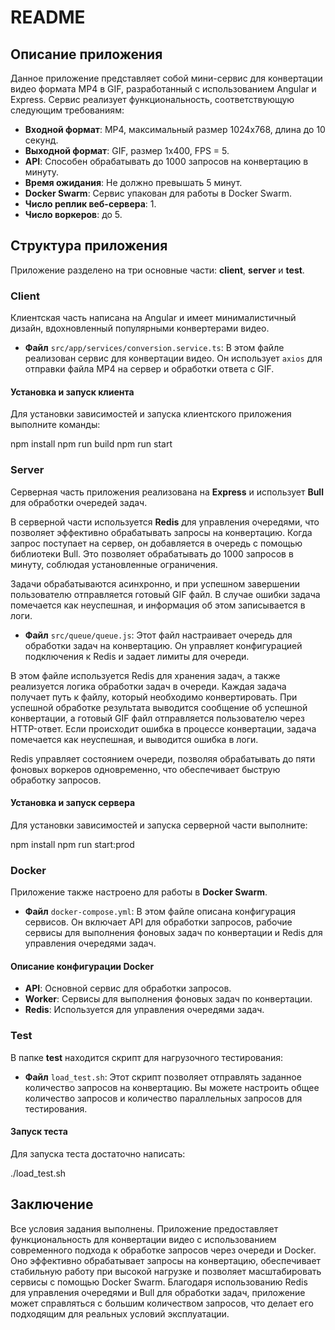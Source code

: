# README

## Описание приложения

Данное приложение представляет собой мини-сервис для конвертации видео формата MP4 в GIF, разработанный с использованием Angular и Express. Сервис реализует функциональность, соответствующую следующим требованиям:

- **Входной формат**: MP4, максимальный размер 1024x768, длина до 10 секунд.
- **Выходной формат**: GIF, размер 1x400, FPS = 5.
- **API**: Способен обрабатывать до 1000 запросов на конвертацию в минуту.
- **Время ожидания**: Не должно превышать 5 минут.
- **Docker Swarm**: Сервис упакован для работы в Docker Swarm.
- **Число реплик веб-сервера**: 1.
- **Число воркеров**: до 5.

## Структура приложения

Приложение разделено на три основные части: **client**, **server** и **test**.

### Client

Клиентская часть написана на Angular и имеет минималистичный дизайн, вдохновленный популярными конвертерами видео.

- **Файл** `src/app/services/conversion.service.ts`: В этом файле реализован сервис для конвертации видео. Он использует `axios` для отправки файла MP4 на сервер и обработки ответа с GIF.

#### Установка и запуск клиента

Для установки зависимостей и запуска клиентского приложения выполните команды:


npm install
npm run build
npm run start

### Server

Серверная часть приложения реализована на **Express** и использует **Bull** для обработки очередей задач.

В серверной части используется **Redis** для управления очередями, что позволяет эффективно обрабатывать запросы на конвертацию. Когда запрос поступает на сервер, он добавляется в очередь с помощью библиотеки Bull. Это позволяет обрабатывать до 1000 запросов в минуту, соблюдая установленные ограничения.

Задачи обрабатываются асинхронно, и при успешном завершении пользователю отправляется готовый GIF файл. В случае ошибки задача помечается как неуспешная, и информация об этом записывается в логи.

- **Файл** `src/queue/queue.js`: Этот файл настраивает очередь для обработки задач на конвертацию. Он управляет конфигурацией подключения к Redis и задает лимиты для очереди.

В этом файле используется Redis для хранения задач, а также реализуется логика обработки задач в очереди. Каждая задача получает путь к файлу, который необходимо конвертировать. При успешной обработке результата выводится сообщение об успешной конвертации, а готовый GIF файл отправляется пользователю через HTTP-ответ. Если происходит ошибка в процессе конвертации, задача помечается как неуспешная, и выводится ошибка в логи.

Redis управляет состоянием очереди, позволяя обрабатывать до пяти фоновых воркеров одновременно, что обеспечивает быструю обработку запросов.

#### Установка и запуск сервера

Для установки зависимостей и запуска серверной части выполните:


npm install
npm run start:prod

### Docker

Приложение также настроено для работы в **Docker Swarm**.

- **Файл** `docker-compose.yml`: В этом файле описана конфигурация сервисов. Он включает API для обработки запросов, рабочие сервисы для выполнения фоновых задач по конвертации и Redis для управления очередями задач.

#### Описание конфигурации Docker

- **API**: Основной сервис для обработки запросов.
- **Worker**: Сервисы для выполнения фоновых задач по конвертации.
- **Redis**: Используется для управления очередями задач.

### Test

В папке **test** находится скрипт для нагрузочного тестирования:

- **Файл** `load_test.sh`: Этот скрипт позволяет отправлять заданное количество запросов на конвертацию. Вы можете настроить общее количество запросов и количество параллельных запросов для тестирования.

#### Запуск теста

Для запуска теста достаточно написать:


./load_test.sh

## Заключение

Все условия задания выполнены. Приложение предоставляет функциональность для конвертации видео с использованием современного подхода к обработке запросов через очереди и Docker. Оно эффективно обрабатывает запросы на конвертацию, обеспечивает стабильную работу при высокой нагрузке и позволяет масштабировать сервисы с помощью Docker Swarm. Благодаря использованию Redis для управления очередями и Bull для обработки задач, приложение может справляться с большим количеством запросов, что делает его подходящим для реальных условий эксплуатации.
